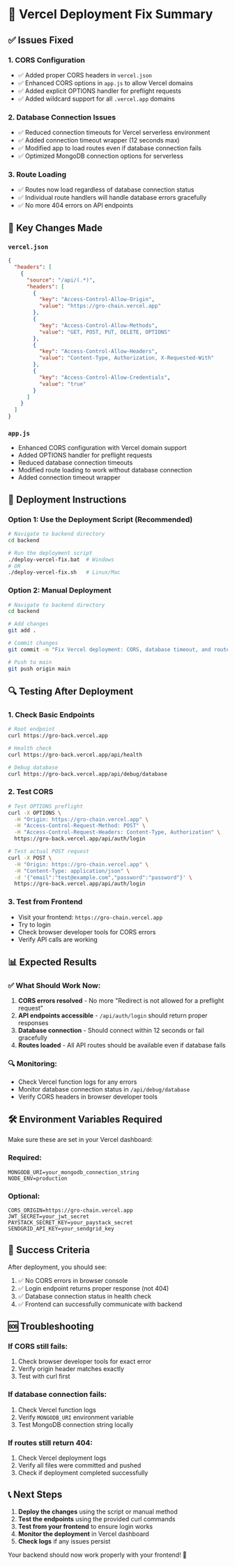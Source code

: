# 🚀 Vercel Deployment Fix Summary

## ✅ Issues Fixed

### 1. **CORS Configuration**
- ✅ Added proper CORS headers in `vercel.json`
- ✅ Enhanced CORS options in `app.js` to allow Vercel domains
- ✅ Added explicit OPTIONS handler for preflight requests
- ✅ Added wildcard support for all `.vercel.app` domains

### 2. **Database Connection Issues**
- ✅ Reduced connection timeouts for Vercel serverless environment
- ✅ Added connection timeout wrapper (12 seconds max)
- ✅ Modified app to load routes even if database connection fails
- ✅ Optimized MongoDB connection options for serverless

### 3. **Route Loading**
- ✅ Routes now load regardless of database connection status
- ✅ Individual route handlers will handle database errors gracefully
- ✅ No more 404 errors on API endpoints

## 🔧 Key Changes Made

### `vercel.json`
```json
{
  "headers": [
    {
      "source": "/api/(.*)",
      "headers": [
        {
          "key": "Access-Control-Allow-Origin",
          "value": "https://gro-chain.vercel.app"
        },
        {
          "key": "Access-Control-Allow-Methods",
          "value": "GET, POST, PUT, DELETE, OPTIONS"
        },
        {
          "key": "Access-Control-Allow-Headers",
          "value": "Content-Type, Authorization, X-Requested-With"
        },
        {
          "key": "Access-Control-Allow-Credentials",
          "value": "true"
        }
      ]
    }
  ]
}
```

### `app.js`
- Enhanced CORS configuration with Vercel domain support
- Added OPTIONS handler for preflight requests
- Reduced database connection timeouts
- Modified route loading to work without database connection
- Added connection timeout wrapper

## 🚀 Deployment Instructions

### Option 1: Use the Deployment Script (Recommended)
```bash
# Navigate to backend directory
cd backend

# Run the deployment script
./deploy-vercel-fix.bat  # Windows
# OR
./deploy-vercel-fix.sh   # Linux/Mac
```

### Option 2: Manual Deployment
```bash
# Navigate to backend directory
cd backend

# Add changes
git add .

# Commit changes
git commit -m "Fix Vercel deployment: CORS, database timeout, and route loading"

# Push to main
git push origin main
```

## 🔍 Testing After Deployment

### 1. Check Basic Endpoints
```bash
# Root endpoint
curl https://gro-back.vercel.app

# Health check
curl https://gro-back.vercel.app/api/health

# Debug database
curl https://gro-back.vercel.app/api/debug/database
```

### 2. Test CORS
```bash
# Test OPTIONS preflight
curl -X OPTIONS \
  -H "Origin: https://gro-chain.vercel.app" \
  -H "Access-Control-Request-Method: POST" \
  -H "Access-Control-Request-Headers: Content-Type, Authorization" \
  https://gro-back.vercel.app/api/auth/login

# Test actual POST request
curl -X POST \
  -H "Origin: https://gro-chain.vercel.app" \
  -H "Content-Type: application/json" \
  -d '{"email":"test@example.com","password":"password"}' \
  https://gro-back.vercel.app/api/auth/login
```

### 3. Test from Frontend
- Visit your frontend: `https://gro-chain.vercel.app`
- Try to login
- Check browser developer tools for CORS errors
- Verify API calls are working

## 📊 Expected Results

### ✅ What Should Work Now:
1. **CORS errors resolved** - No more "Redirect is not allowed for a preflight request"
2. **API endpoints accessible** - `/api/auth/login` should return proper responses
3. **Database connection** - Should connect within 12 seconds or fail gracefully
4. **Routes loaded** - All API routes should be available even if database fails

### 🔍 Monitoring:
- Check Vercel function logs for any errors
- Monitor database connection status in `/api/debug/database`
- Verify CORS headers in browser developer tools

## 🛠️ Environment Variables Required

Make sure these are set in your Vercel dashboard:

### Required:
```
MONGODB_URI=your_mongodb_connection_string
NODE_ENV=production
```

### Optional:
```
CORS_ORIGIN=https://gro-chain.vercel.app
JWT_SECRET=your_jwt_secret
PAYSTACK_SECRET_KEY=your_paystack_secret
SENDGRID_API_KEY=your_sendgrid_key
```

## 🎯 Success Criteria

After deployment, you should see:
1. ✅ No CORS errors in browser console
2. ✅ Login endpoint returns proper response (not 404)
3. ✅ Database connection status in health check
4. ✅ Frontend can successfully communicate with backend

## 🆘 Troubleshooting

### If CORS still fails:
1. Check browser developer tools for exact error
2. Verify origin header matches exactly
3. Test with curl first

### If database connection fails:
1. Check Vercel function logs
2. Verify `MONGODB_URI` environment variable
3. Test MongoDB connection string locally

### If routes still return 404:
1. Check Vercel deployment logs
2. Verify all files were committed and pushed
3. Check if deployment completed successfully

## 📞 Next Steps

1. **Deploy the changes** using the script or manual method
2. **Test the endpoints** using the provided curl commands
3. **Test from your frontend** to ensure login works
4. **Monitor the deployment** in Vercel dashboard
5. **Check logs** if any issues persist

Your backend should now work properly with your frontend! 🎉
